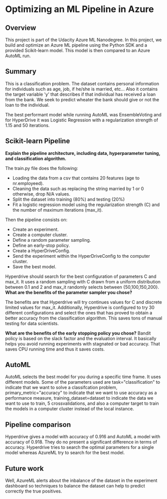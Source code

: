 <!-- #region -->
# Optimizing an ML Pipeline in Azure

## Overview
This project is part of the Udacity Azure ML Nanodegree.
In this project, we build and optimize an Azure ML pipeline using the Python SDK and a provided Scikit-learn model.
This model is then compared to an Azure AutoML run.

## Summary
This is a classification problem. The dataset contains personal information for individuals such as age, job, if he/she is married, etc... Also it contains the target variable 'y' that describes if that individual has received a loan from the bank. We seek to predict wheater the bank should give or not the loan to the individual.

The best performant model while running AutoML was EnsembleVoting and for HyperDrive it was Logistic Regression with a regularization strength of 1.15
and 50 iterations.

## Scikit-learn Pipeline


**Explain the pipeline architecture, including data, hyperparameter tuning, and classification algorithm.**

The train.py file does the following:
- Loading the data from a csv that contains 20 features (age to nr.employeed).
- Cleaning the data such as replacing the string married by 1 or 0 otherwise, drop N/A values.
- Split the dataset into training (80%) and testing (20%)
- Fit a logistic regression model using the regularization strength (C) and the number of maximum iterations (max_it).

Then the pipeline consists on:
- Create an experiment.
- Create a computer cluster.
- Define a random parameter sampling.
- Define an early-stop policy.
- Create a HyperDriveConfig.
- Send the experiment within the HyperDriveConfig to the computer cluster.
- Save the best model.

Hyperdrive should search for the best configuration of parameters C and max_it. It uses a random sampling with C drawn from a uniform distribution between 0.1 and 2 and max_it randomly selects between {50,100,150,200}. 
**What are the benefits of the parameter sampler you chose?**

The benefits are that Hyperdrive will try continues values for C and discrete limited values for max_it. Additionally, Hyperdrive is configured to try 30 different configurations and select the ones that has proved to obtain a better accuracy from the classification algorithm. This saves tons of manual testing for data scientists. 

**What are the benefits of the early stopping policy you chose?**
Bandit policy is based on the slack factor and the evaluation interval. It basically helps you avoid running experiments with stagnated or bad accuracy. That saves CPU running time and thus it saves costs. 

## AutoML
AutoML selects the best model for you during a specific time frame. It uses different models. Some of the parameters used are task="classification" to indicate that we want to solve a classifcation problem, primary_metric="accuracy" to indicate that we want to use accuracy as a performance measure, training_dataset=dataset to indicate the data we want to use to train, 5 crossvalidations, and also a computer target to train the models in a computer cluster instead of the local instance. 

## Pipeline comparison
Hyperdrive gives a model with accuracy of 0.916 and AutoML a model with accuracy of 0.918. They do no present a significant difference in terms of accuracy. 
Hyperdrive tries to search the optimal parameters for a single model whereas AzureML try to search for the best model.

## Future work
Well, AzureML alerts about the inbalance of the dataset in the experiment dashboard so techniques to balance the dataset can help to predict correctly the true positives. 

<!-- #endregion -->
